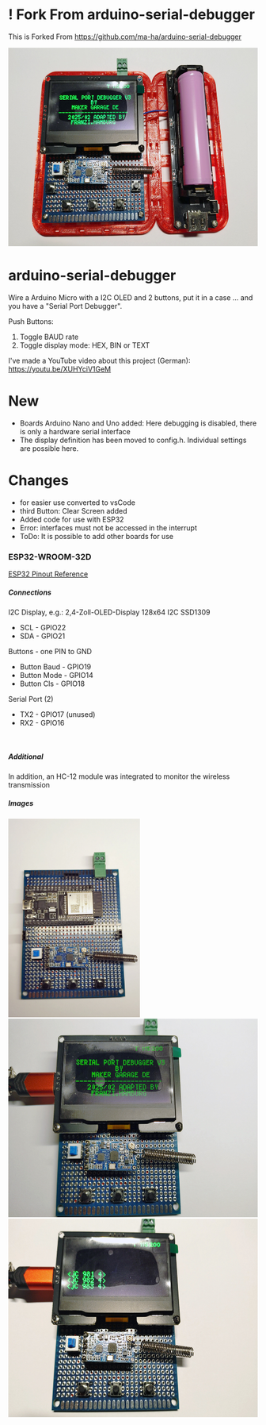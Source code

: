 # ! Fork From arduino-serial-debugger
This is Forked From https://github.com/ma-ha/arduino-serial-debugger

<img src="/Images/IMG_20250227_100744.jpg" height="400px" title="Final Device with 18650 Battery"> 

# arduino-serial-debugger

Wire a Arduino Micro with a I2C OLED and 2 buttons, put it in a case 
... and you have a "Serial Port Debugger".

Push Buttons:
1. Toggle BAUD rate
2. Toggle display mode: HEX, BIN or TEXT

I've made a YouTube video about this project (German):
https://youtu.be/XUHYciV1GeM


# New
- Boards Arduino Nano and Uno added: Here debugging is disabled, there is only a hardware serial interface
- The display definition has been moved to config.h. Individual settings are possible here.

# Changes
- for easier use converted to vsCode
- third Button: Clear Screen added
- Added code for use with ESP32
- Error: interfaces must not be accessed in the interrupt
- ToDo: It is possible to add other boards for use

### ESP32-WROOM-32D

[ESP32 Pinout Reference](https://lastminuteengineers.com/esp32-pinout-reference/)
<br>

##### Connections
I2C Display, e.g.: 2,4-Zoll-OLED-Display 128x64 I2C SSD1309
- SCL - GPIO22
- SDA - GPIO21

Buttons - one PIN to GND
- Button Baud - GPIO19
- Button Mode - GPIO14
- Button Cls  - GPIO18

Serial Port (2)
- TX2 - GPIO17 (unused)
- RX2 - GPIO16
<br>

##### Additional
In addition, an HC-12 module was integrated
to monitor the wireless transmission
<br>

##### Images
<img src="/Images/IMG_20250225_192316.jpg" height="400px" title="PCB with ESP32">   
<img src="/Images/IMG_20250225_192532.jpg" height="400px" title="Boot Screen">   
<img src="/Images/IMG_20250225_192747.jpg" height="400px" title="Monitoring">   

